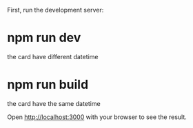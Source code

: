 

First, run the development server:

# npm run dev
the card have different datetime

# npm run build
the card have the same datetime


Open [http://localhost:3000](http://localhost:3000) with your browser to see the result.


